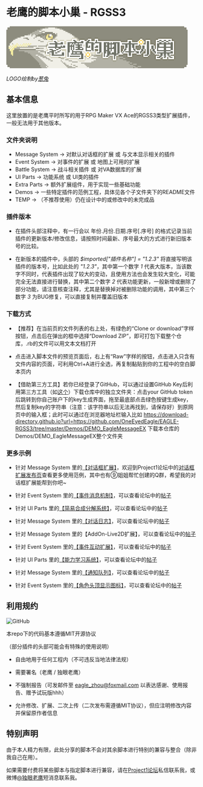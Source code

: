 # 老鹰的脚本小巢 - RGSS3

![](LOGO.png)

*LOGO绘制by[葱兔](http://onira.lofter.com/)*

## 基本信息

这里放置的是老鹰平时所写的用于RPG Maker VX Ace的RGSS3类型扩展插件，一般无法用于其他版本。

### 文件夹说明

- Message System → 对默认对话框的扩展 或 与文本显示相关的插件
- Event System → 对事件的扩展 或 地图上可用的扩展
- Battle System → 战斗相关插件 或 对VA数据库的扩展
- UI Parts → 功能系统 或 UI类的插件
- Extra Parts → 额外扩展组件，用于实现一些基础功能
- Demos → 一些特定插件的范例工程，具体见各个子文件夹下的README文件
- TEMP → （不推荐使用）仍在设计中的或修改中的未完成品

### 插件版本

- 在插件头部注释中，有一行会以 年份.月份.日期.序号[.序号] 的格式记录当前插件的更新版本/修改信息，请按照时间最新、序号最大的方式进行新旧版本号的比较。

- 在新版本的插件中，头部的 _$imported["插件名称"] = "1.2.3"_ 将直接写明该插件的版本号，比如此处的 _"1.2.3"_，其中第一个数字 _1_ 代表大版本，当该数字不同时，代表插件出现了较大的变动，且使用方法也会发生较大变化，可能完全无法直接进行替换，其中第二个数字 _2_ 代表功能更新，一般新增或删除了部分功能，请注意核查注释，尤其是替换掉对被删除功能的调用，其中第三个数字 _3_ 为BUG修复，可以直接复制并覆盖旧版本


### 下载方式

- 【推荐】在当前页的文件列表的右上处，有绿色的“Clone or download”字样按钮，点击后在弹出的框中选择“Download ZIP”，即可打包下载整个仓库，.rb的文件可以用文本文档打开

- 点击进入脚本文件的预览页面后，右上有“Raw”字样的按钮，点击进入只含有文件内容的页面，可利用Ctrl+A进行全选，再复制黏贴到你的工程中的空白脚本页内

- 【借助第三方工具】若你已经登录了GitHub，可以通过设置GitHub Key后利用第三方工具（如[这个](https://download-directory.github.io/)）下载仓库中的独立文件夹：点击your GitHub token后跳转到你自己账户下的key生成界面，拖至最底部点击绿色按键生成key，然后复制key的字符串（注意：该字符串以后无法再找到，请保存好）到原网页中的输入框；此时可以通过在浏览器地址栏输入比如 https://download-directory.github.io?url=https://github.com/OneEyedEagle/EAGLE-RGSS3/tree/master/Demos/DEMO_EagleMessageEX 下载本仓库的Demos/DEMO_EagleMessageEX整个文件夹

### 更多示例

- 针对 Message System 里的[【对话框扩展】](https://github.com/OneEyedEagle/EAGLE-RGSS3/tree/master/Message%20System/%E5%AF%B9%E8%AF%9D%E6%A1%86%E6%89%A9%E5%B1%95)，欢迎到Project1论坛中的[对话框扩展发布页](https://rpg.blue/thread-476586-1-1.html)查看更多使用范例，其中也有⑨姐姐帮忙创建的Q群，希望我的对话框扩展能帮到你吧~

- 针对 Event System 里的[【事件消息机制】](https://github.com/OneEyedEagle/EAGLE-RGSS3/blob/master/Event%20System/%E4%BA%8B%E4%BB%B6%E6%B6%88%E6%81%AF%E6%9C%BA%E5%88%B6.rb)，可以查看论坛中的[帖子](https://rpg.blue/thread-479571-1-1.html)

- 针对 UI Parts 里的[【简易合成分解系统】](https://github.com/OneEyedEagle/EAGLE-RGSS3/blob/master/UI%20Parts/%E7%AE%80%E6%98%93%E5%90%88%E6%88%90%E5%88%86%E8%A7%A3%E7%B3%BB%E7%BB%9F.rb)，可以查看论坛中的[帖子](https://rpg.blue/thread-479599-1-1.html)

- 针对 Message System 里的[【对话日志】](https://github.com/OneEyedEagle/EAGLE-RGSS3/blob/master/Message%20System/%E5%AF%B9%E8%AF%9D%E6%97%A5%E5%BF%97.rb)，可以查看论坛中的[帖子](https://rpg.blue/thread-482638-1-1.html)

- 针对 Message System 里的【AddOn-Live2D扩展】，可以查看论坛中的[帖子](https://rpg.blue/thread-483306-1-1.html)

- 针对 Event System 里的[【事件互动扩展】](https://github.com/OneEyedEagle/EAGLE-RGSS3/tree/master/Event%20System/%E4%BA%8B%E4%BB%B6%E4%BA%92%E5%8A%A8%E6%89%A9%E5%B1%95)，可以查看论坛中的[帖子](https://rpg.blue/thread-485177-1-1.html)

- 针对 UI Parts 里的[【能力学习系统】](https://github.com/OneEyedEagle/EAGLE-RGSS3/blob/master/UI%20Parts/%E8%83%BD%E5%8A%9B%E5%AD%A6%E4%B9%A0%E7%B3%BB%E7%BB%9F.rb)，可以查看论坛中的[帖子](https://rpg.blue/thread-487653-1-1.html)

- 针对 Message System 里的[【通知队列】](https://github.com/OneEyedEagle/EAGLE-RGSS3/tree/master/Message%20System/%E9%80%9A%E7%9F%A5%E9%98%9F%E5%88%97)，可以查看论坛中的[帖子](https://rpg.blue/thread-488207-1-1.html)

- 针对 Event System 里的[【角色头顶显示图标】](https://github.com/OneEyedEagle/EAGLE-RGSS3/tree/master/Event%20System/%E8%A7%92%E8%89%B2%E5%A4%B4%E9%A1%B6%E6%98%BE%E7%A4%BA%E5%9B%BE%E6%A0%87)，可以查看论坛中的[帖子](https://rpg.blue/thread-489304-1-1.html)


## 利用规约

![GitHub](https://img.shields.io/github/license/OneEyedEagle/EAGLE-RGSS3.svg?style=flat-square)

本repo下的代码基本遵循MIT开源协议

（部分插件的头部可能会有特殊的使用说明）

- 自由地用于任何工程内（不可违反当地法律法规）

- 需要署名（老鹰 / 独眼老鹰）

- 不强制报告（可发邮件至 eagle_zhou@foxmail.com 以表达感谢、使用报告、赠予试玩版hhh）

- 允许修改、扩展、二次上传（二次发布需遵循MIT协议），但应注明修改内容并保留原作者信息

## 特别声明

由于本人精力有限，此处分享的脚本不会对其余脚本进行特别的兼容与整合（除非我自己在用）。

如果需要付费将某些脚本与指定脚本进行兼容，请在[Project1论坛](https://rpg.blue/home.php?mod=space&uid=287268)私信联系我，或微博[@独眼老鹰](https://www.weibo.com/oneeyedeagle)短消息联系我。
